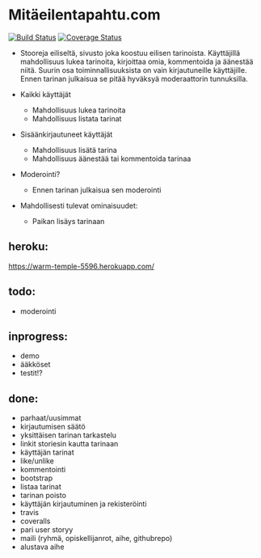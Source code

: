 Mitäeilentapahtu.com
======
[![Build Status](https://travis-ci.org/tmekkelisti/royola.svg?branch=master)](https://travis-ci.org/tmekkelisti/royola)
[![Coverage Status](https://img.shields.io/coveralls/tmekkelisti/royola.svg)](https://coveralls.io/r/tmekkelisti/royola)

- Stooreja eiliseltä, sivusto joka koostuu eilisen tarinoista. Käyttäjillä mahdollisuus lukea tarinoita, kirjoittaa omia, kommentoida ja äänestää niitä. Suurin osa toiminnallisuuksista on vain kirjautuneille käyttäjille. Ennen tarinan julkaisua se pitää hyväksyä moderaattorin tunnuksilla. 

- Kaikki käyttäjät
     - Mahdollisuus lukea tarinoita
     - Mahdollisuus listata tarinat 

- Sisäänkirjautuneet käyttäjät
     - Mahdollisuus lisätä tarina
     - Mahdollisuus äänestää tai kommentoida tarinaa

- Moderointi?
     - Ennen tarinan julkaisua sen moderointi
     
- Mahdollisesti tulevat ominaisuudet:
     - Paikan lisäys tarinaan

heroku:
------
https://warm-temple-5596.herokuapp.com/

todo:
------
- moderointi

inprogress:
------
- demo
- ääkköset
- testit!?
     
done:
------
- parhaat/uusimmat
- kirjautumisen säätö
- yksittäisen tarinan tarkastelu
- linkit storiesin kautta tarinaan
- käyttäjän tarinat
- like/unlike
- kommentointi
- bootstrap
- listaa tarinat
- tarinan poisto
- käyttäjän kirjautuminen ja rekisteröinti
- travis
- coveralls
- pari user storyy
- maili (ryhmä, opiskellijanrot,  aihe, githubrepo) 
- alustava aihe
